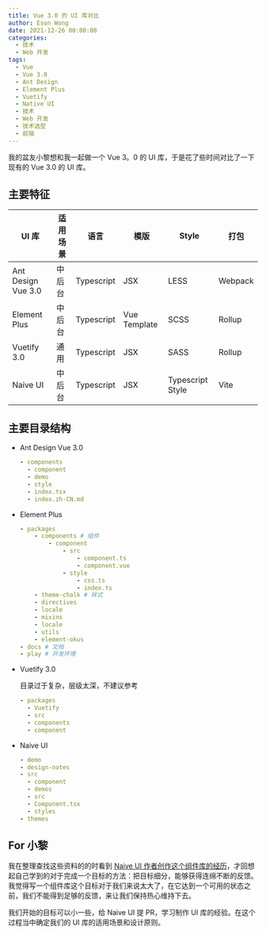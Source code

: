 ```yaml
---
title: Vue 3.0 的 UI 库对比
author: Eson Wong
date: 2021-12-26 00:00:00
categories:
  - 技术
  - Web 开发
tags:
  - Vue
  - Vue 3.0
  - Ant Design
  - Element Plus
  - Vuetify
  - Native UI
  - 技术
  - Web 开发
  - 技术选型
  - 前端
---
```


我的盆友小黎想和我一起做一个 Vue 3。0 的 UI 库，于是花了些时间对比了一下现有的 Vue 3.0 的 UI 库。

<!-- more -->

## 主要特征

| UI 库              | 适用场景 | 语言       | 模版         | Style            | 打包    |
| ------------------ | -------- | ---------- | ------------ | ---------------- | ------- |
| Ant Design Vue 3.0 | 中后台   | Typescript | JSX          | LESS             | Webpack |
| Element Plus       | 中后台   | Typescript | Vue Template | SCSS             | Rollup  |
| Vuetify 3.0        | 通用     | Typescript | JSX          | SASS             | Rollup  |
| Naive UI           | 中后台   | Typescript | JSX          | Typescript Style | Vite    |

<!-- more -->

## 主要目录结构

- Ant Design Vue 3.0

  ```yml
  - components
    - component
    - demo
    - style
    - index.tsx
    - index.zh-CN.md
  ```

- Element Plus

  ```yml
  - packages
      - components # 组件
          - component
              - src
                  - component.ts
                  - component.vue
              - style
                  - css.ts
                  - index.ts
      - theme-chalk # 样式
      - directives
      - locale
      - mixins
      - locale
      - utils
      - element-okus
  - docs # 文档
  - play # 开发环境
  ```

- Vuetify 3.0

  目录过于复杂，层级太深，不建议参考

  ```yml
  - packages
    - Vuetify
    - src
    - components
    - component
  ```

- Naive UI

  ```yml
  - demo
  - design-notes
  - src
    - component
    - demos
    - src
    - Component.tsx
    - styles
  - themes
  ```

## For 小黎

我在整理查找这些资料的的时看到 [Naive UI 作者创作这个组件库的经历](https://www.zhihu.com/question/463736268/answer/1928240435)，才回想起自己学到的对于完成一个目标的方法：把目标细分，能够获得连绵不断的反馈。我觉得写一个组件库这个目标对于我们来说太大了，在它达到一个可用的状态之前，我们不能得到足够的反馈，来让我们保持热心维持下去。

我们开始的目标可以小一些，给 Naive UI 提 PR，学习制作 UI 库的经验。在这个过程当中确定我们的 UI 库的适用场景和设计原则。
